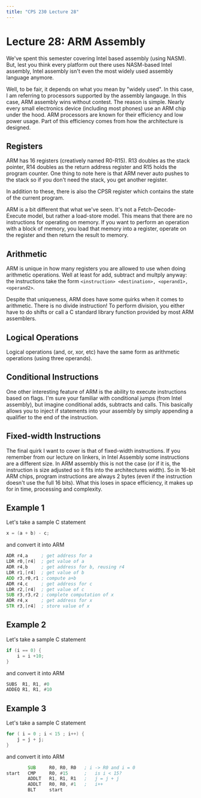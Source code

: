 ```yaml
---
title: "CPS 230 Lecture 28"
---
```


# Lecture 28: ARM Assembly

We've spent this semester covering Intel based assembly (using NASM).  But, lest you think every platform out there uses NASM-based Intel assembly, Intel assembly isn't even the most widely used assembly language anymore.

Well, to be fair, it depends on what you mean by "widely used".  In this case, I am referring to processors supported by the assembly langauge.  In this case, ARM assembly wins without contest.  The reason is simple.  Nearly every small electronics device (including most phones) use an ARM chip under the hood.  ARM processors are known for their efficiency and low power usage.  Part of this efficiency comes from how the architecture is designed.

## Registers

ARM has 16 registers (creatively named R0-R15).  R13 doubles as the stack pointer, R14 doubles as the return address register and R15 holds the program counter.  One thing to note here is that ARM never auto pushes to the stack so if you don't need the stack, you get another register.

In addition to these, there is also the CPSR register which contains the state of the current program.

ARM is a bit different that what we've seen.  It's not a Fetch-Decode-Execute model, but rather a load-store model.  This means that there are no instructions for operating on memory.  If you want to perform an operation with a block of memory, you load that memory into a register, operate on the register and then return the result to memory.

## Arithmetic

ARM is unique in how many registers you are allowed to use when doing arithmetic operations.  Well at least for add, subtract and multply anyway: the instructions take the form `<instruction> <destination>, <operand1>, <operand2>`.

Despite that uniqueness, ARM does have some quirks when it comes to arithmetic.  There is no divide instruction!  To perform division, you either have to do shifts or call a C standard library function provided by most ARM assemblers.

## Logical Operations

Logical operations (and, or, xor, etc) have the same form as arithmetic operations (using three operands).

## Conditional Instructions

One other interesting feature of ARM is the ability to execute instructions based on flags.  I'm sure your familiar with conditional jumps (from Intel assembly), but imagine conditional adds, subtracts and calls.  This basically allows you to inject if statements into your assembly by simply appending a qualifier to the end of the instruction.

## Fixed-width Instructions

The final quirk I want to cover is that of fixed-width instructions.  If you remember from our lecture on linkers, in Intel Assembly some instructions are a different size.  In ARM assembly this is not the case (or if it is, the instruction is size adjusted so it fits into the architectures width).  So in 16-bit ARM chips, program instructions are always 2 bytes (even if the instruction doesn't use the full 16 bits).  What this loses in space efficiency, it makes up for in time, processing and complexity.

## Example 1

Let's take a sample C statement

``` C
x = (a + b) - c;
```

and convert it into ARM

``` asm
ADR r4,a     ; get address for a
LDR r0,[r4]  ; get value of a
ADR r4,b     ; get address for b, reusing r4
LDR r1,[r4]  ; get value of b
ADD r3,r0,r1 ; compute a+b
ADR r4,c     ; get address for c
LDR r2,[r4]  ; get value of c
SUB r3,r3,r2 ; complete computation of x
ADR r4,x     ; get address for x
STR r3,[r4]  ; store value of x
```

## Example 2

Let's take a sample C statement

``` C
if (i == 0) {
	i = i +10;
}
```

and convert it into ARM

``` asm
SUBS  R1, R1, #0
ADDEQ R1, R1, #10
```

## Example 3

Let's take a sample C statement

``` C
for ( i = 0 ; i < 15 ; i++) {
	j = j + j;
}
```

and convert it into ARM

``` asm
		SUB   	R0, R0, R0   ; i -> R0 and i = 0
start  	CMP 	R0, #15      ;   is i < 15?
		ADDLT	R1, R1, R1   ;   j = j + j
		ADDLT	R0, R0, #1   ;   i++
		BLT 	start
```